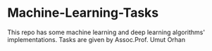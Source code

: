 # Machine-Learning-Tasks
This repo has some machine learning and deep learning algorithms' implementations. Tasks are given by Assoc.Prof. Umut Orhan
